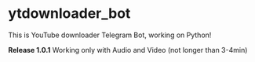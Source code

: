 # ytdownloader_bot
This is YouTube downloader Telegram Bot, working on Python!

<b>Release 1.0.1</b>
Working only with Audio and Video (not longer than 3-4min)
